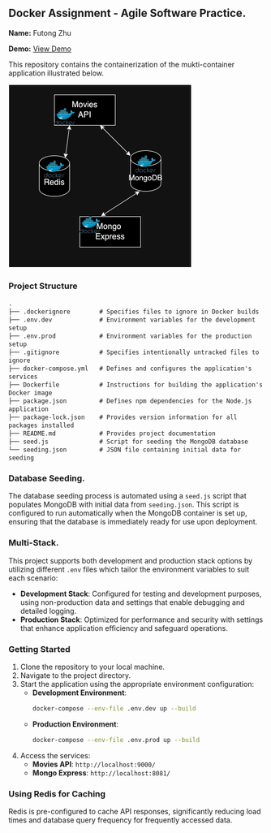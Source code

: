 ## Docker Assignment - Agile Software Practice.

__Name:__ Futong Zhu

__Demo:__ [View Demo](https://youtu.be/P1hBpJoGZtY)

This repository contains the containerization of the mukti-container application illustrated below.

![Architecture Diagram](./images/arch.png)

### Project Structure
```
.
├── .dockerignore        # Specifies files to ignore in Docker builds
├── .env.dev             # Environment variables for the development setup
├── .env.prod            # Environment variables for the production setup
├── .gitignore           # Specifies intentionally untracked files to ignore
├── docker-compose.yml   # Defines and configures the application's services
├── Dockerfile           # Instructions for building the application's Docker image
├── package.json         # Defines npm dependencies for the Node.js application
├── package-lock.json    # Provides version information for all packages installed
├── README.md            # Provides project documentation
├── seed.js              # Script for seeding the MongoDB database
└── seeding.json         # JSON file containing initial data for seeding
```

### Database Seeding.
The database seeding process is automated using a `seed.js` script that populates MongoDB with initial data from `seeding.json`. This script is configured to run automatically when the MongoDB container is set up, ensuring that the database is immediately ready for use upon deployment.

### Multi-Stack.
This project supports both development and production stack options by utilizing different `.env` files which tailor the environment variables to suit each scenario:
- **Development Stack**: Configured for testing and development purposes, using non-production data and settings that enable debugging and detailed logging.
- **Production Stack**: Optimized for performance and security with settings that enhance application efficiency and safeguard operations.

### Getting Started
1. Clone the repository to your local machine.
2. Navigate to the project directory.
3. Start the application using the appropriate environment configuration:
   - **Development Environment**:
     ```bash
     docker-compose --env-file .env.dev up --build
     ```
   - **Production Environment**:
     ```bash
     docker-compose --env-file .env.prod up --build
     ```
4. Access the services:
   - **Movies API**: `http://localhost:9000/`
   - **Mongo Express**: `http://localhost:8081/`

### Using Redis for Caching
Redis is pre-configured to cache API responses, significantly reducing load times and database query frequency for frequently accessed data.

